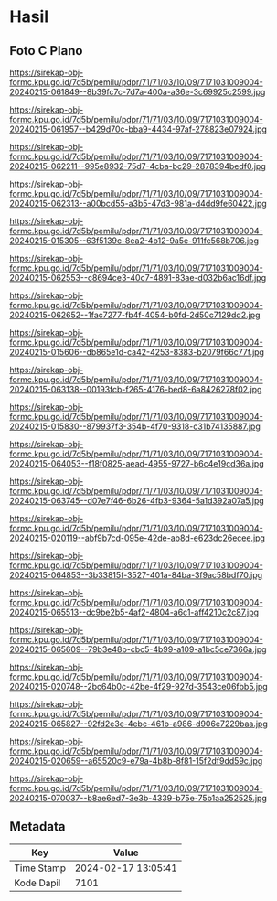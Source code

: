# Hasil

## Foto C Plano

https://sirekap-obj-formc.kpu.go.id/7d5b/pemilu/pdpr/71/71/03/10/09/7171031009004-20240215-061849--8b39fc7c-7d7a-400a-a36e-3c69925c2599.jpg

https://sirekap-obj-formc.kpu.go.id/7d5b/pemilu/pdpr/71/71/03/10/09/7171031009004-20240215-061957--b429d70c-bba9-4434-97af-278823e07924.jpg

https://sirekap-obj-formc.kpu.go.id/7d5b/pemilu/pdpr/71/71/03/10/09/7171031009004-20240215-062211--995e8932-75d7-4cba-bc29-2878394bedf0.jpg

https://sirekap-obj-formc.kpu.go.id/7d5b/pemilu/pdpr/71/71/03/10/09/7171031009004-20240215-062313--a00bcd55-a3b5-47d3-981a-d4dd9fe60422.jpg

https://sirekap-obj-formc.kpu.go.id/7d5b/pemilu/pdpr/71/71/03/10/09/7171031009004-20240215-015305--63f5139c-8ea2-4b12-9a5e-911fc568b706.jpg

https://sirekap-obj-formc.kpu.go.id/7d5b/pemilu/pdpr/71/71/03/10/09/7171031009004-20240215-062553--c8694ce3-40c7-4891-83ae-d032b6ac16df.jpg

https://sirekap-obj-formc.kpu.go.id/7d5b/pemilu/pdpr/71/71/03/10/09/7171031009004-20240215-062652--1fac7277-fb4f-4054-b0fd-2d50c7129dd2.jpg

https://sirekap-obj-formc.kpu.go.id/7d5b/pemilu/pdpr/71/71/03/10/09/7171031009004-20240215-015606--db865e1d-ca42-4253-8383-b2079f66c77f.jpg

https://sirekap-obj-formc.kpu.go.id/7d5b/pemilu/pdpr/71/71/03/10/09/7171031009004-20240215-063138--00193fcb-f265-4176-bed8-6a8426278f02.jpg

https://sirekap-obj-formc.kpu.go.id/7d5b/pemilu/pdpr/71/71/03/10/09/7171031009004-20240215-015830--879937f3-354b-4f70-9318-c31b74135887.jpg

https://sirekap-obj-formc.kpu.go.id/7d5b/pemilu/pdpr/71/71/03/10/09/7171031009004-20240215-064053--f18f0825-aead-4955-9727-b6c4e19cd36a.jpg

https://sirekap-obj-formc.kpu.go.id/7d5b/pemilu/pdpr/71/71/03/10/09/7171031009004-20240215-063745--d07e7f46-6b26-4fb3-9364-5a1d392a07a5.jpg

https://sirekap-obj-formc.kpu.go.id/7d5b/pemilu/pdpr/71/71/03/10/09/7171031009004-20240215-020119--abf9b7cd-095e-42de-ab8d-e623dc26ecee.jpg

https://sirekap-obj-formc.kpu.go.id/7d5b/pemilu/pdpr/71/71/03/10/09/7171031009004-20240215-064853--3b33815f-3527-401a-84ba-3f9ac58bdf70.jpg

https://sirekap-obj-formc.kpu.go.id/7d5b/pemilu/pdpr/71/71/03/10/09/7171031009004-20240215-065513--dc9be2b5-4af2-4804-a6c1-aff4210c2c87.jpg

https://sirekap-obj-formc.kpu.go.id/7d5b/pemilu/pdpr/71/71/03/10/09/7171031009004-20240215-065609--79b3e48b-cbc5-4b99-a109-a1bc5ce7366a.jpg

https://sirekap-obj-formc.kpu.go.id/7d5b/pemilu/pdpr/71/71/03/10/09/7171031009004-20240215-020748--2bc64b0c-42be-4f29-927d-3543ce06fbb5.jpg

https://sirekap-obj-formc.kpu.go.id/7d5b/pemilu/pdpr/71/71/03/10/09/7171031009004-20240215-065827--92fd2e3e-4ebc-461b-a986-d906e7229baa.jpg

https://sirekap-obj-formc.kpu.go.id/7d5b/pemilu/pdpr/71/71/03/10/09/7171031009004-20240215-020659--a65520c9-e79a-4b8b-8f81-15f2df9dd59c.jpg

https://sirekap-obj-formc.kpu.go.id/7d5b/pemilu/pdpr/71/71/03/10/09/7171031009004-20240215-070037--b8ae6ed7-3e3b-4339-b75e-75b1aa252525.jpg


## Metadata

| Key        | Value               |
| ---------- | ------------------- |
| Time Stamp | 2024-02-17 13:05:41 |
| Kode Dapil | 7101                |



